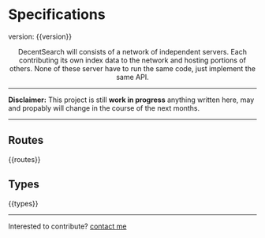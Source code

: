 # Specifications
version: {{version}}

<p align="center">
DecentSearch will consists of a network of independent servers. Each contributing its own index data to the network and hosting portions of others. None of these server have to run the same code, just implement the same API.
</p>

----

**Disclaimer:** This project is still **work in progress** anything written here, may and propably will change in the course of the next months.

----

## Routes

{{routes}}

## Types

{{types}}


---
Interested to contribute? [contact me](mailto:dustin@commit.international)
